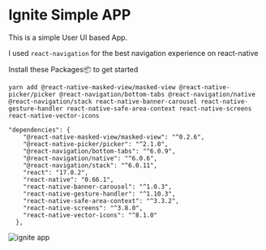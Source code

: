
# Ignite Simple APP

This is a simple User UI based App. 

I used `react-navigation` for the best navigation experience on react-native

Install these Packages📦 to get started 

`yarn add @react-native-masked-view/masked-view
@react-native-picker/picker
@react-navigation/bottom-tabs
@react-navigation/native
@react-navigation/stack
react-native-banner-carousel
react-native-gesture-handler
react-native-safe-area-context
react-native-screens
react-native-vector-icons`

```
"dependencies": {
    "@react-native-masked-view/masked-view": "^0.2.6",
    "@react-native-picker/picker": "^2.1.0",
    "@react-navigation/bottom-tabs": "^6.0.9",
    "@react-navigation/native": "^6.0.6",
    "@react-navigation/stack": "^6.0.11",
    "react": "17.0.2",
    "react-native": "0.66.1",
    "react-native-banner-carousel": "^1.0.3",
    "react-native-gesture-handler": "^1.10.3",
    "react-native-safe-area-context": "^3.3.2",
    "react-native-screens": "^3.8.0",
    "react-native-vector-icons": "^8.1.0"
  },
```

![ignite app](https://github.com/Abhisek-Ray99/igniteapp-demo/blob/master/assets/igniteappimg.gif?raw=true)
